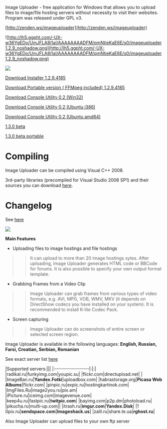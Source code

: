 Image Uploader - free application for Windows that allows you to upload files to image/file hosting servers without necessity to visit their websites.
Program was released under GPL v3.

[http://zenden.ws/imageuploader](http://zenden.ws/imageuploader)

![http://lh5.ggpht.com/-UX-w36YgEDo/UmJFLA8i1aI/AAAAAAAADFM/qmNtieKaE6E/s0/imageuploader1.2.9_noshadow.png](http://lh5.ggpht.com/-UX-w36YgEDo/UmJFLA8i1aI/AAAAAAAADFM/qmNtieKaE6E/s0/imageuploader1.2.9_noshadow.png)

[![](http://i.imgur.com/AjydK.png)](http://zenden.ws/downloads/image-uploader-latest)

[Download Installer 1.2.9.4185](http://zenden.ws/downloads/image-uploader-1.2.9-build-4185-setup.exe)

[Download Portable version ( FFMpeg included) 1.2.9.4185](http://zenden.ws/downloads/image-uploader-1.2.9-build-4185-portable.7z)

[Download Console Utility 0.2 (Win32)](https://drive.google.com/file/d/0B_RKTUl10DcrQjQ5cFlGR0dsRDg/view?usp=sharing)

[Download Console Utility 0.2 (Ubuntu i386)](https://drive.google.com/file/d/0B_RKTUl10Dcrd1RBaHhtVTZISlU/view?usp=sharing)

[Download Console Utility 0.2 (Ubuntu amd64)](https://drive.google.com/file/d/0B_RKTUl10DcrU3RUSFV6cjMzQzA/view?usp=sharing)

[1.3.0 beta](https://bintray.com/artifact/download/zenden/zenden-image-uploader/image-uploader-1.3.0b-build-4217-setup.exe)

[1.3.0 beta portable](https://bintray.com/artifact/download/zenden/zenden-image-uploader/image-uploader-1.3.0b-build-4217-portable.7z)

# Compiling #
Image Uploader can be compiled using Visual C++ 2008.

3rd-party libraries (precompiled for Visual Studio 2008 SP1) and their sources you can download  [here](https://bintray.com/artifact/download/zenden/zenden-image-uploader/Contrib_MSVC_2008_SP1_and_sources.7z).


# Changelog #
See [here](https://image-uploader.googlecode.com/svn/trunk/changelog.txt)

[![](http://www.findmysoft.com/review2_5_Image%20Uploader_award.png)](http://image-uploader.findmysoft.com/)

**Main Features**

  * Uploading files to image hostings and file hostings
> > It can upload to more than 20 image hostings sytes.
> > After uploading, Image Uploader generates HTML code or BBCode for forums. It is also  possible to specify your own output format template.

  * Grabbing Frames from a Video Clip
> > Image Uploader can grab frames from various types of video formats, e.g. AVI, MPG, VOB, WMV, MKV (it depends on DirectShow codecs you have installed on your system). It is recommended to install K-lite Codec Pack.

  * Screen capturing
> > Image Uploader can do screenshots of entire screen or selected screen region.

Image Uploader is available in the following languages:
**English, Russian, Farsi, Croatian, Serbian, Romanian**

See exact server list [here](http://zenden.ws/imageuploader_servers)

|Supported servers:|||
|:-----------------|:|:|
|radikal.ru|funkyimg.com|youpic.su|
|flickr.com|directupload.net| |
|ImageBan.ru|**Yandex.Fotki**|uploadbox.com|
|habrastorage.org|**Picasa Web Albums**|flickr.com|
|pinpic.ru|expic.ru|hostingkartinok.com|
|ImgFiles.Ru|image2you.ru|pix.am|
|iPicture.ru|iceimg.com|imagevenue.com|
|keep4u.ru|fastpic.ru|**twitpic.com**|
|bayimg.com|p2p.dm|photoload.ru|
|pikucha.ru|multi-up.com||
|itrash.ru|**imgur.com**|**Yandex.Disk**|
|1 0pix.ru|**sendspace.com**|**Imageshack.us**|
|zalil.ru|share.te.ua|**rghost.ru**|

Also Image Uploader can upload files to your own ftp server
